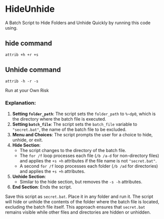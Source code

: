 # HideUnhide
A Batch Script to Hide Folders and Unhide Quickly by running this code using.
## hide command 
```
attrib +h +r +s
```

## Unhide command
```
attrib -h -r -s
```

Run at your Own Risk


### Explanation:

1. **Setting `folder_path`**: The script sets the `folder_path` to `%~dp0`, which is the directory where the batch file is executed.
2. **Setting `batch_file`**: The script sets the `batch_file` variable to `"secret.bat"`, the name of the batch file to be excluded.
3. **Menu and Choices**: The script prompts the user for a choice to hide, unhide, or exit.
4. **Hide Section**:
   - The script changes to the directory of the batch file.
   - The `for /f` loop processes each file (`/b /a-d` for non-directory files) and applies the `+s +h` attributes if the file name is not `"secret.bat"`.
   - A second `for /f` loop processes each folder (`/b /ad` for directories) and applies the `+s +h` attributes.
5. **Unhide Section**:
   - Similar to the hide section, but removes the `-s -h` attributes.
6. **End Section**: Ends the script.

Save this script as `secret.bat`. Place it in any folder and run it. The script will hide or unhide the contents of the folder where the batch file is located, excluding the batch file itself. This approach ensures that `secret.bat` remains visible while other files and directories are hidden or unhidden.

